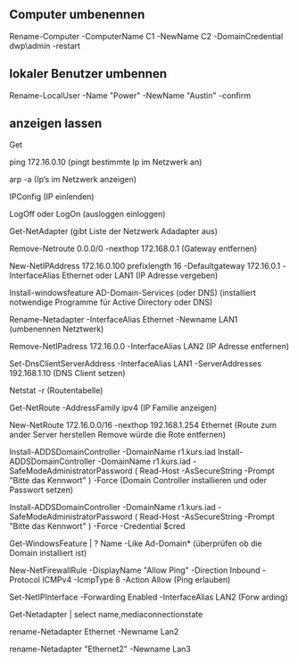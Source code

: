 ## Computer umbenennen
  Rename-Computer -ComputerName C1 -NewName C2 -DomainCredential dwp\admin -restart

## lokaler Benutzer umbennen
  Rename-LocalUser -Name "Power" -NewName "Austin" -confirm

## anzeigen lassen
  Get


ping 172.16.0.10
(pingt bestimmte Ip im Netzwerk an)

arp -a
(Ip‘s im Netzwerk anzeigen)

IPConfig
(IP einlenden)

LogOff oder LogOn
(ausloggen einloggen)

Get-NetAdapter
(gibt Liste der Netzwerk Adadapter aus)

Remove-Netroute 0.0.0/0 -nexthop 172.168.0.1
(Gateway entfernen)

New-NetIPAddress 172.16.0.100 prefixlength 16 -Defaultgateway 172.16.0.1 -InterfaceAlias Ethernet oder LAN1
(IP Adresse vergeben)

Install-windowsfeature AD-Domain-Services (oder DNS)
(installiert notwendige Programme für Active Directory oder DNS)

Rename-Netadapter -InterfaceAlias Ethernet -Newname LAN1 
(umbenennen Netztwerk)

Remove-NetIPadress 172.16.0.0 -InterfaceAlias LAN2
(IP Adresse entfernen)

Set-DnsClientServerAddress -InterfaceAlias LAN1 -ServerAddresses 192.168.1.10
(DNS Client setzen)

Netstat -r 
(Routentabelle)

Get-NetRoute -AddressFamily ipv4 
(IP Familie anzeigen)

New-NetRoute 172.16.0.0/16 -nexthop 192.168.1.254 Ethernet 
(Route zum ander Server herstellen Remove würde die Rote entfernen)

Install-ADDSDomainController -DomainName r1.kurs.iad
Install-ADDSDomainController -DomainName r1.kurs.iad -SafeModeAdministratorPassword ( Read-Host -AsSecureString -Prompt "Bitte das Kennwort" ) -Force
(Domain Controller installieren und oder Passwort setzen)

Install-ADDSDomainController -DomainName r1.kurs.iad -SafeModeAdministratorPassword ( Read-Host -AsSecureString -Prompt "Bitte das Kennwort" ) -Force -Credential $cred

Get-WindowsFeature | ? Name -Like Ad-Domain*
(überprüfen ob die Domain installiert ist)

New-NetFirewallRule -DisplayName "Allow Ping" -Direction Inbound -Protocol ICMPv4 -IcmpType 8 -Action Allow
(Ping erlauben)

Set-NetIPInterface -Forwarding Enabled -InterfaceAlias LAN2
(Forw
arding)

Get-Netadapter | select name,mediaconnectionstate

rename-Netadapter Ethernet -Newname Lan2

rename-Netadapter "Ethernet2" -Newname Lan3



